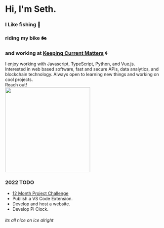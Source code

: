 # Hi, I'm Seth.

### I Like fishing 🎣

### riding my bike 🏍

### and working at [Keeping Current Matters](https://www.keepingcurrentmatters.com/) 🌀

I enjoy working with Javascript, TypeScript, Python, and Vue.js.  
Interested in web based software, fast and secure APIs, data analytics, and blockchain technology.
Always open to learning new things and working on cool projects.  
Reach out!  
<img src="https://cdn.dribbble.com/users/1059583/screenshots/4171367/coding-freak.gif" height="275">

### 2022 TODO

- [12 Month Project Challenge](https://github.com/styrofomeBoots/2022-one-a-month)
- Publish a VS Code Extension.
- Develop and host a website.
- Develop Pi Clock.

###### its all nice on ice alright
